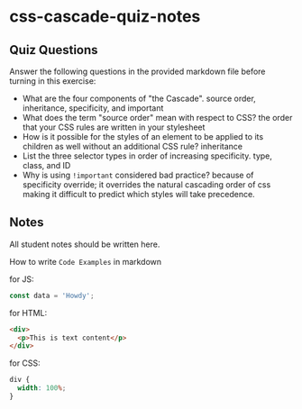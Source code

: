 # css-cascade-quiz-notes

## Quiz Questions

Answer the following questions in the provided markdown file before turning in this exercise:

- What are the four components of "the Cascade".
  source order, inheritance, specificity, and important
- What does the term "source order" mean with respect to CSS?
  the order that your CSS rules are written in your stylesheet
- How is it possible for the styles of an element to be applied to its children as well without an additional CSS rule?
  inheritance
- List the three selector types in order of increasing specificity.
  type, class, and ID
- Why is using `!important` considered bad practice?
  because of specificity override; it overrides the natural cascading order of css making it difficult to predict which styles will take precedence.

## Notes

All student notes should be written here.

How to write `Code Examples` in markdown

for JS:

```javascript
const data = 'Howdy';
```

for HTML:

```html
<div>
  <p>This is text content</p>
</div>
```

for CSS:

```css
div {
  width: 100%;
}
```
